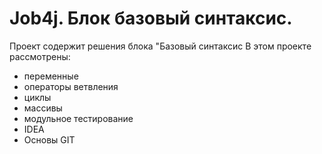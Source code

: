 # Job4j. Блок базовый синтаксис.
Проект содержит решения блока "Базовый синтаксис
В этом проекте рассмотрены:
- переменные
- операторы ветвления
- циклы
- массивы
- модульное тестирование
- IDEA
- Основы GIT